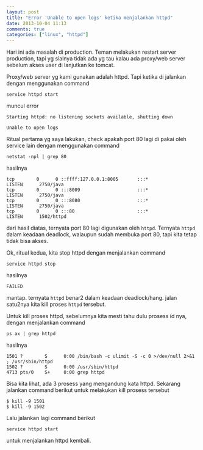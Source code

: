 ```yaml
---
layout: post
title: "Error 'Unable to open logs' ketika menjalankan httpd"
date: 2013-10-04 11:13
comments: true
categories: ["linux", "httpd"]
---
```


Hari ini ada masalah di production. Teman melakukan restart server production, tapi yg sialnya tidak ada yg tau kalau ada proxy/web server sebelum akses user di lanjutkan ke tomcat.

Proxy/web server yg kami gunakan adalah httpd. Tapi ketika di jalankan dengan menggunakan command

```
service httpd start
```

muncul error

```
Starting httpd: no listening sockets available, shutting down

Unable to open logs
```

Ritual pertama yg saya lakukan, check apakah port 80 lagi di pakai oleh service lain dengan menggunakan command

```
netstat -npl | grep 80
```

hasilnya

```
tcp        0      0 ::ffff:127.0.0.1:8005       :::*                        LISTEN      2750/java
tcp        0      0 :::8009                     :::*                        LISTEN      2750/java
tcp        0      0 :::8080                     :::*                        LISTEN      2750/java
tcp        0      0 :::80                       :::*                        LISTEN      1502/httpd
```

dari hasil diatas, ternyata port 80 lagi digunakan oleh `httpd`. Ternyata `httpd` dalam keadaan deadlock, walaupun sudah membuka port 80, tapi kita tetap tidak bisa akses. 

Ok, ritual kedua, kita stop httpd dengan menjalankan command

```
service httpd stop
```

hasilnya

```
FAILED
```

mantap. ternyata `httpd` benar2 dalam keadaan deadlock/hang. jalan satu2nya kita kill proses `httpd` tersebut.

Untuk kill proses httpd, sebelumnya kita mesti tahu dulu prosess id nya, dengan menjalankan command

```
ps ax | grep httpd
```

hasilnya

```
1501 ?        S      0:00 /bin/bash -c ulimit -S -c 0 >/dev/null 2>&1 ; /usr/sbin/httpd
1502 ?        S      0:00 /usr/sbin/httpd
4713 pts/0    S+     0:00 grep httpd
```

Bisa kita lihat, ada 3 prosess yang mengandung kata httpd. Sekarang jalankan command berikut untuk melakukan kill prosess tersebut

```
$ kill -9 1501
$ kill -9 1502
```

Lalu jalankan lagi command berikut

```
service httpd start
```


untuk menjalankan httpd kembali.